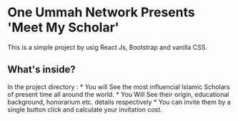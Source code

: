 # One Ummah Network Presents 'Meet My Scholar'

This is a simple project by usig React Js, Bootstrap and vanilla CSS. 

## What's inside?

In the project directory :
        * You will See the most influencial Islamic Scholars of present time all around the world.
        * You Will See their origin, educational background, honorarium etc. details respectively
        * You can invite them by a single button click and calculate your invitation cost.
